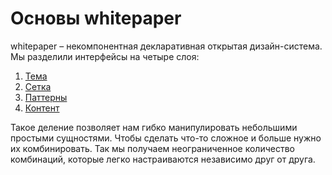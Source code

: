 # Основы whitepaper

whitepaper – некомпонентная декларативная открытая дизайн-система. Мы разделили интерфейсы на четыре слоя:

1. [Тема](theme.md)
2. [Сетка](layout.md)
3. [Паттерны](patterns.md)
4. [Контент](content.md)

Такое деление позволяет нам гибко манипулировать небольшими простыми сущностями. Чтобы сделать что-то сложное и больше нужно их комбинировать. Так мы получаем неограниченное количество комбинаций, которые легко настраиваются независимо друг от друга.
